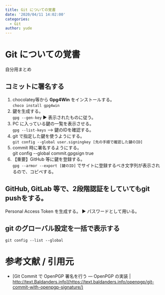```yaml
---
title: Git についての覚書
date: '2020/04/11 14:02:00'
categories:
  - Git
author: yude
---
```


# Git についての覚書
自分用まとめ
<!--more-->
## コミットに署名する
1. chocolatey等から __Gpg4Win__ をインストールする。  
`choco install gpg4win`  
2. 鍵を生成する。  
`gpg --gen-key` ▶ 表示されたものに従う。
3. PC に入っている鍵の一覧を表示させる。   
`gpg --list-keys` --> 鍵のIDを確認する。  
4. git で指定した鍵を使うようにする。   
`git config --global user.signingkey [先の手順で確認した鍵のID]`
5. commit 時に署名するようにする。   
git config --global commit.gpgsign true  
6. 【重要】GitHub 等に鍵を登録する。   
`gpg --armor --export [鍵のID]` でサイトに登録するべき文字列が表示されるので、コピペする。

## GitHub, GitLab 等で、2段階認証をしていてもgit pushをする。
Personal Access Token を生成する。 ▶ パスワードとして用いる。

## git のグローバル設定を一括で表示する
`git config --list --global`
# 参考文献 / 引用元
* [Git Commit で OpenPGP 署名を行う — OpenPGP の実装 | http://text.Baldanders.info](https://text.baldanders.info/openpgp/git-commit-with-openpgp-signature/)